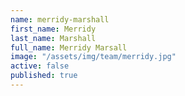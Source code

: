 ```yaml
---
name: merridy-marshall
first_name: Merridy
last_name: Marshall
full_name: Merridy Marsall
image: "/assets/img/team/merridy.jpg"
active: false
published: true
---
```

